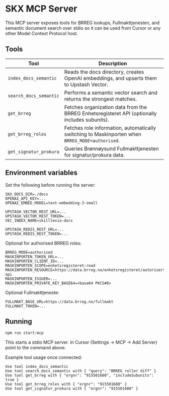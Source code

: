 # SKX MCP Server

This MCP server exposes tools for BRREG lookups, Fullmakttjenesten, and semantic document search over stdio so it can be used from Cursor or any other Model Context Protocol host.

## Tools

| Tool | Description |
| --- | --- |
| `index_docs_semantic` | Reads the docs directory, creates OpenAI embeddings, and upserts them to Upstash Vector. |
| `search_docs_semantic` | Performs a semantic vector search and returns the strongest matches. |
| `get_brreg` | Fetches organization data from the BRREG Enhetsregisteret API (optionally includes subunits). |
| `get_brreg_roles` | Fetches role information, automatically switching to Maskinporten when `BRREG_MODE=authorised`. |
| `get_signatur_prokura` | Queries Brønnøysund Fullmakttjenesten for signatur/prokura data. |

## Environment variables

Set the following before running the server:

```
SKX_DOCS_DIR=./docs
OPENAI_API_KEY=...
OPENAI_EMBED_MODEL=text-embedding-3-small

UPSTASH_VECTOR_REST_URL=...
UPSTASH_VECTOR_REST_TOKEN=...
VEC_INDEX_NAME=skilllexia-docs

UPSTASH_REDIS_REST_URL=...
UPSTASH_REDIS_REST_TOKEN=...
```

Optional for authorised BRREG roles:

```
BRREG_MODE=authorised
MASKINPORTEN_TOKEN_URL=...
MASKINPORTEN_CLIENT_ID=...
MASKINPORTEN_SCOPE=enhetsregisteret:read
MASKINPORTEN_RESOURCE=https://data.brreg.no/enhetsregisteret/autorisert-api
MASKINPORTEN_ISSUER=...
MASKINPORTEN_PRIVATE_KEY_BASE64=<base64 PKCS#8>
```

Optional Fullmakttjeneste:

```
FULLMAKT_BASE_URL=https://data.brreg.no/fullmakt
FULLMAKT_TOKEN=...
```

## Running

```
npm run start:mcp
```

This starts a stdio MCP server. In Cursor (Settings → MCP → Add Server) point to the command above.

Example tool usage once connected:

```
Use tool index_docs_semantic
Use tool search_docs_semantic with { "query": "BRREG roller diff" }
Use tool get_brreg with { "orgnr": "915501680", "includeSubunits": true }
Use tool get_brreg_roles with { "orgnr": "915501680" }
Use tool get_signatur_prokura with { "orgnr": "915501680" }
```

